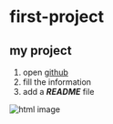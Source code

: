 # first-project 
## my project
1. open [github](www.github.com)
2. fill the information
3. add a ***README*** file 

![html image](https://encrypted-tbn0.gstatic.com/images?q=tbn:ANd9GcSGuWrfLHbMlkXKF8uj7G7Bs98zmNZVW26YgRmGktRA3w&s)
